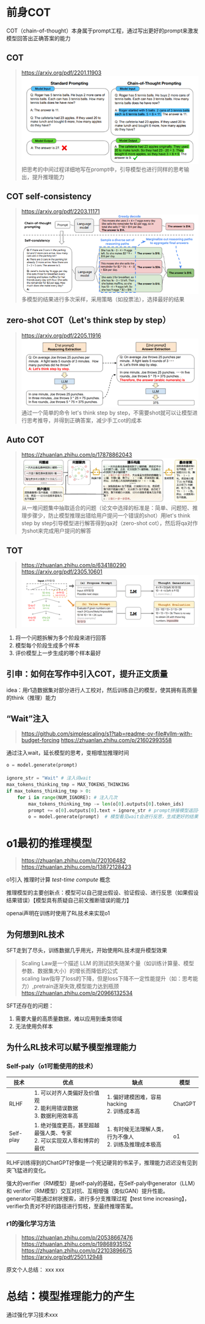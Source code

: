 # 前身COT

COT（chain-of-thought）本身属于prompt工程，通过写出更好的prompt来激发模型回答出正确答案的能力

## COT
> https://arxiv.org/pdf/2201.11903
![COT_example](cot_example.png)
把思考的中间过程详细地写在prompt中，引导模型也进行同样的思考输出，提升推理能力

## COT self-consistency
> https://arxiv.org/pdf/2203.11171
![cot_self-consistency](cot_self-consistency.png)
多模型的结果进行多次采样，采用策略（如投票法），选择最好的结果

## zero-shot COT（Let's think step by step）
> https://arxiv.org/pdf/2205.11916
![Let's think step by step](zero-shot_cot.png)
通过一个简单的命令 let's think step by step，不需要shot就可以让模型进行思考推导，并得到正确答案，减少手工cot的成本

## Auto COT
> https://zhuanlan.zhihu.com/p/17878862043
![Auto COT](auto_cot.png)
从一堆问题集中抽取适合的问题（论文中选择的标准是：简单、问题短、推理步骤少，防止模型推理出错给用户提问一个错误的shot）用let's think step by step引导模型进行解答得到qa对（zero-shot cot），然后将qa对作为shot来完成用户提问的解答

## TOT 
> https://zhuanlan.zhihu.com/p/634180290
> https://arxiv.org/pdf/2305.10601
![tot](tot.png)
1. 将一个问题拆解为多个阶段来进行回答
2. 模型每个阶段生成多个样本
3. 评价模型上一步生成的哪个样本最好

## 引申：如何在写作中引入COT，提升正文质量
idea：用r1造数据集对<think>部分进行人工校对，然后训练自己的模型，使其拥有高质量的think（推理）能力

## “Wait”注入
> https://github.com/simplescaling/s1?tab=readme-ov-file#vllm-with-budget-forcing
> https://zhuanlan.zhihu.com/p/21602993558  

通过注入wait，延长模型的思考，变相增加推理时间
```python
o = model.generate(prompt)

ignore_str = "Wait" # 注入词wait
max_tokens_thinking_tmp = MAX_TOKENS_THINKING
if max_tokens_thinking_tmp > 0:
    for i in range(NUM_IGNORE): # 注入几次
        max_tokens_thinking_tmp -= len(o[0].outputs[0].token_ids)
        prompt += o[0].outputs[0].text + ignore_str # prompt拼接模型返回+wait
        o = model.generate(prompt)  # 模型看见wait会进行反思，生成更好的结果
```


# o1最初的推理模型

> https://zhuanlan.zhihu.com/p/720106482  
> https://zhuanlan.zhihu.com/p/13872128423

o1引入 推理时计算 *test-time compute* 概念

推理模型的主要创新点：模型可以自己提出假设、验证假设、进行反思（如果假设结果错误）【模型具有质疑自己前文推断错误的能力】

openai声明在训练时使用了RL技术来实现o1

## 为何想到RL技术
SFT走到了尽头，训练数据几乎用光，开始使用RL技术提升模型效果
> Scaling Law是一个描述 LLM 的测试损失随某个量（如训练计算量、模型参数、数据集大小）的增长而降低的公式  
> scaling law指导了loss的下降，但是loss下降不一定性能提升（如：思考能力）,pretrain逐渐失效,模型能力达到瓶颈
> https://zhuanlan.zhihu.com/p/20966132534

SFT还存在的问题：
1. 需要大量的高质量数据，难以应用到垂类领域
2. 无法使用负样本

## 为什么RL技术可以赋予模型推理能力

### Self-paly（o1可能使用的技术）
| 技术 | 优点|缺点|模型|
| --- | ---|---|---|
| RLHF	| 1. 可以对齐人类偏好及价值观<br />2. 能利用错误数据<br />3. 数据利用效率高 |1. 偏好建模困难，容易hacking<br/>2. 训练成本高 |ChatGPT|
| Self-play	| 1. 绝对强度更高，甚至超越最强人类、专家<br/>2. 可以实现双人零和博弈的最优 |1. 有时候无法理解人类，行为不像人<br/>2. 训练及推理成本极高 |o1|  

RLHF训练得到的ChatGPT好像是一个死记硬背的书呆子，推理能力迟迟没有见到突飞猛进的变化。  

强大的verifier（RM模型）是self-paly的基础，在Self-paly中generator（LLM） 和 verifier（RM模型）交互对抗、互相增强（类似GAN）提升性能。  
generator可能通过树状搜索，进行多分支推理过程【test time increasing】，verifier负责对不好的路径进行剪枝，至最终推理答案。

### r1的强化学习方法

> https://zhuanlan.zhihu.com/p/20538667476  
> https://zhuanlan.zhihu.com/p/19868935152  
> https://zhuanlan.zhihu.com/p/22103896675  
> https://arxiv.org/pdf/2501.12948

原文个人总结：
xxx
xxx


# 总结：模型推理能力的产生
通过强化学习技术xxx